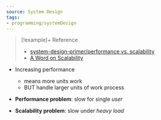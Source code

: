 ```yaml
---
source: System Design
tags:
- programming/systemDesign
---
```

> [!example]+ Reference
> - [system-design-primer/performance vs. scalability ](https://github.com/donnemartin/system-design-primer/blob/2d8231663fd0800720d25b9ac82dec3cda7e5a89/README.md#performance-vs-scalability)
> - [A Word on Scalability](https://www.allthingsdistributed.com/2006/03/a_word_on_scalability.html)

- Increasing performance 
	- means more units work
	- BUT handle larger units of work process

- **Performance problem**: slow for single *user*
- **Scalability problem**: slow under *heavy load*


